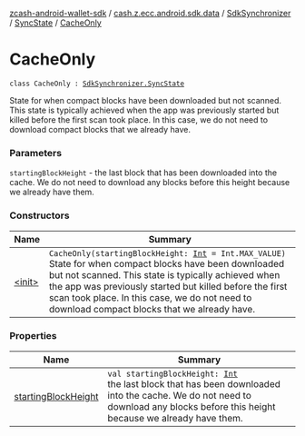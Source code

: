 [zcash-android-wallet-sdk](../../../../index.md) / [cash.z.ecc.android.sdk.data](../../../index.md) / [SdkSynchronizer](../../index.md) / [SyncState](../index.md) / [CacheOnly](./index.md)

# CacheOnly

`class CacheOnly : `[`SdkSynchronizer.SyncState`](../index.md)

State for when compact blocks have been downloaded but not scanned. This state is typically achieved when the
app was previously started but killed before the first scan took place. In this case, we do not need to
download compact blocks that we already have.

### Parameters

`startingBlockHeight` - the last block that has been downloaded into the cache. We do not need to download
any blocks before this height because we already have them.

### Constructors

| Name | Summary |
|---|---|
| [&lt;init&gt;](-init-.md) | `CacheOnly(startingBlockHeight: `[`Int`](https://kotlinlang.org/api/latest/jvm/stdlib/kotlin/-int/index.html)` = Int.MAX_VALUE)`<br>State for when compact blocks have been downloaded but not scanned. This state is typically achieved when the app was previously started but killed before the first scan took place. In this case, we do not need to download compact blocks that we already have. |

### Properties

| Name | Summary |
|---|---|
| [startingBlockHeight](starting-block-height.md) | `val startingBlockHeight: `[`Int`](https://kotlinlang.org/api/latest/jvm/stdlib/kotlin/-int/index.html)<br>the last block that has been downloaded into the cache. We do not need to download any blocks before this height because we already have them. |
